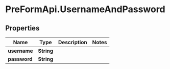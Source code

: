 # PreFormApi.UsernameAndPassword

## Properties

Name | Type | Description | Notes
------------ | ------------- | ------------- | -------------
**username** | **String** |  | 
**password** | **String** |  | 


